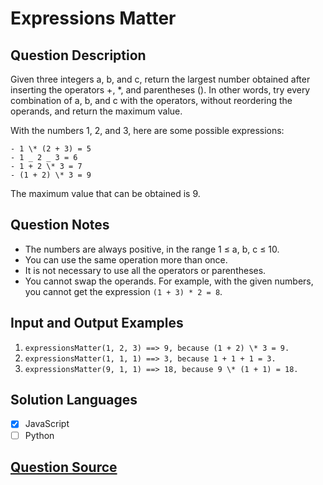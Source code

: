 # Expressions Matter

## Question Description

Given three integers a, b, and c, return the largest number obtained after inserting the operators +, \*, and parentheses (). In other words, try every combination of a, b, and c with the operators, without reordering the operands, and return the maximum value.

With the numbers 1, 2, and 3, here are some possible expressions:

```
- 1 \* (2 + 3) = 5
- 1 _ 2 _ 3 = 6
- 1 + 2 \* 3 = 7
- (1 + 2) \* 3 = 9
```

The maximum value that can be obtained is 9.

## Question Notes

- The numbers are always positive, in the range 1 ≤ a, b, c ≤ 10.
- You can use the same operation more than once.
- It is not necessary to use all the operators or parentheses.
- You cannot swap the operands. For example, with the given numbers, you cannot get the expression `(1 + 3) * 2 = 8`.

## Input and Output Examples

1.  `expressionsMatter(1, 2, 3) ==> 9, because (1 + 2) \* 3 = 9.`
2.  `expressionsMatter(1, 1, 1) ==> 3, because 1 + 1 + 1 = 3.`
3.  `expressionsMatter(9, 1, 1) ==> 18, because 9 \* (1 + 1) = 18.`

## Solution Languages

- [x] JavaScript
- [ ] Python

## [Question Source](https://www.codewars.com/kata/5ae62fcf252e66d44d00008e)

